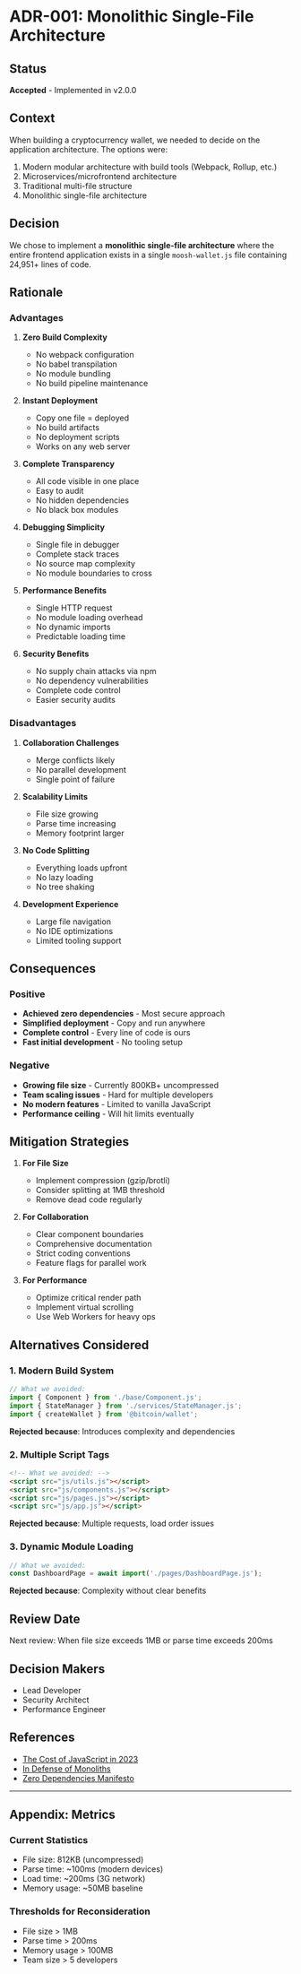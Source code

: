 # ADR-001: Monolithic Single-File Architecture

## Status
**Accepted** - Implemented in v2.0.0

## Context
When building a cryptocurrency wallet, we needed to decide on the application architecture. The options were:
1. Modern modular architecture with build tools (Webpack, Rollup, etc.)
2. Microservices/microfrontend architecture
3. Traditional multi-file structure
4. Monolithic single-file architecture

## Decision
We chose to implement a **monolithic single-file architecture** where the entire frontend application exists in a single `moosh-wallet.js` file containing 24,951+ lines of code.

## Rationale

### Advantages
1. **Zero Build Complexity**
   - No webpack configuration
   - No babel transpilation
   - No module bundling
   - No build pipeline maintenance

2. **Instant Deployment**
   - Copy one file = deployed
   - No build artifacts
   - No deployment scripts
   - Works on any web server

3. **Complete Transparency**
   - All code visible in one place
   - Easy to audit
   - No hidden dependencies
   - No black box modules

4. **Debugging Simplicity**
   - Single file in debugger
   - Complete stack traces
   - No source map complexity
   - No module boundaries to cross

5. **Performance Benefits**
   - Single HTTP request
   - No module loading overhead
   - No dynamic imports
   - Predictable loading time

6. **Security Benefits**
   - No supply chain attacks via npm
   - No dependency vulnerabilities
   - Complete code control
   - Easier security audits

### Disadvantages
1. **Collaboration Challenges**
   - Merge conflicts likely
   - No parallel development
   - Single point of failure

2. **Scalability Limits**
   - File size growing
   - Parse time increasing
   - Memory footprint larger

3. **No Code Splitting**
   - Everything loads upfront
   - No lazy loading
   - No tree shaking

4. **Development Experience**
   - Large file navigation
   - No IDE optimizations
   - Limited tooling support

## Consequences

### Positive
- **Achieved zero dependencies** - Most secure approach
- **Simplified deployment** - Copy and run anywhere
- **Complete control** - Every line of code is ours
- **Fast initial development** - No tooling setup

### Negative
- **Growing file size** - Currently 800KB+ uncompressed
- **Team scaling issues** - Hard for multiple developers
- **No modern features** - Limited to vanilla JavaScript
- **Performance ceiling** - Will hit limits eventually

## Mitigation Strategies

1. **For File Size**
   - Implement compression (gzip/brotli)
   - Consider splitting at 1MB threshold
   - Remove dead code regularly

2. **For Collaboration**
   - Clear component boundaries
   - Comprehensive documentation
   - Strict coding conventions
   - Feature flags for parallel work

3. **For Performance**
   - Optimize critical render path
   - Implement virtual scrolling
   - Use Web Workers for heavy ops

## Alternatives Considered

### 1. Modern Build System
```javascript
// What we avoided:
import { Component } from './base/Component.js';
import { StateManager } from './services/StateManager.js';
import { createWallet } from '@bitcoin/wallet';
```
**Rejected because**: Introduces complexity and dependencies

### 2. Multiple Script Tags
```html
<!-- What we avoided: -->
<script src="js/utils.js"></script>
<script src="js/components.js"></script>
<script src="js/pages.js"></script>
<script src="js/app.js"></script>
```
**Rejected because**: Multiple requests, load order issues

### 3. Dynamic Module Loading
```javascript
// What we avoided:
const DashboardPage = await import('./pages/DashboardPage.js');
```
**Rejected because**: Complexity without clear benefits

## Review Date
Next review: When file size exceeds 1MB or parse time exceeds 200ms

## Decision Makers
- Lead Developer
- Security Architect
- Performance Engineer

## References
- [The Cost of JavaScript in 2023](https://timkadlec.com/remembers/2023-02-13-the-cost-of-javascript/)
- [In Defense of Monoliths](https://martinfowler.com/bliki/MonolithFirst.html)
- [Zero Dependencies Manifesto](https://github.com/sindresorhus/awesome-nodejs#zero-dependencies)

---

## Appendix: Metrics

### Current Statistics
- File size: 812KB (uncompressed)
- Parse time: ~100ms (modern devices)
- Load time: ~200ms (3G network)
- Memory usage: ~50MB baseline

### Thresholds for Reconsideration
- File size > 1MB
- Parse time > 200ms
- Memory usage > 100MB
- Team size > 5 developers